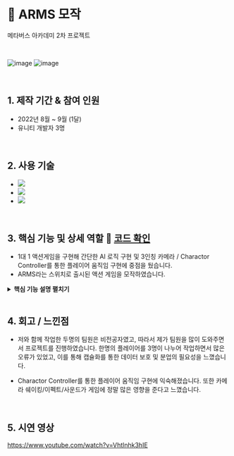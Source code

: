 # :pushpin: ARMS 모작
메타버스 아카데미 2차 프로젝트

</br>

![image](https://github.com/MightyChipmunk/ARMS/assets/35093963/ad9ed702-bbd6-4eda-bb5a-ea5472cb1a81)
![image](https://github.com/MightyChipmunk/ARMS/assets/35093963/56461be3-fd1e-4682-a6cb-21863f039aba)

</br>

## 1. 제작 기간 & 참여 인원
- 2022년 8월 ~ 9월 (1달)
- 유니티 개발자 3명

</br>

## 2. 사용 기술
 - <img src="https://img.shields.io/badge/C%23-239120?style=for-the-badge&logo=c-sharp&logoColor=white"> 
 - <img src="https://img.shields.io/badge/Unity-FFFFFF?style=for-the-badge&logo=unity&logoColor=black"> 
 - <img src="https://img.shields.io/badge/git-F05032?style=for-the-badge&logo=git&logoColor=white">

</br>


## 3. 핵심 기능 및 상세 역할 :pushpin: [코드 확인](https://github.com/MightyChipmunk/ARMS/tree/NewMain/Assets/JH/Scripts)

- 1대 1 액션게임을 구현해 간단한 AI 로직 구현 및 3인칭 카메라 / Charactor Controller를 통한 플레이어 움직임 구현에 중점을 뒀습니다. 
- ARMS라는 스위치로 출시된 액션 게임을 모작하였습니다.



<details>
<summary><b>핵심 기능 설명 펼치기</b></summary>
<div markdown="1">

### 3.1. 씬 구성
![](https://velog.velcdn.com/images/kjhdx/post/9bceff69-b608-45d4-8f07-bb56f0145b64/image.png)
  
### 3.2. 무기 (주먹) 구현

- 일반 주먹
  - 일반적인 직선 궤적으로 나아갑니다.
  ![](https://velog.velcdn.com/images/kjhdx/post/913074ec-d3b1-4a33-ba9d-f5029cec8f1e/image.png)


- 레이저
  - 즉발 형식의 레이저를 쏩니다.
  ![](https://velog.velcdn.com/images/kjhdx/post/a0e8446d-8c3f-4c0a-9802-0fedf8d4b579/image.png)


- 리볼버
  - 작은 세개의 탄환을 발사합니다.
  ![](https://velog.velcdn.com/images/kjhdx/post/c6c65dd7-a4d3-4e67-aa08-81211011f62a/image.png)

  
### 3.3. 공격 / 잡기 / 가드 / 필살기
  
- 공격
  - 좌클릭 / 우클릭을 통해 좌우 각각의 주먹을 발사합니다.
  ![](https://velog.velcdn.com/images/kjhdx/post/48ed75d4-0077-42e5-b522-298c9d1eb06e/image.png)


- 잡기
  - 잡기를 이용한 공격이 가능합니다. 잡기는 가드를 무시합니다.
  ![](https://velog.velcdn.com/images/kjhdx/post/6b7258b1-de94-429f-9365-c8b4bb4ecf48/image.png)

  
- 가드
  - 가드를 통해 공격을 막을 수 있습니다. 가드를 2초이상 하면 충전 상태가 됩니다. 충전 상태에서의 공격은 추가 대미지를 줍니다.
  ![](https://velog.velcdn.com/images/kjhdx/post/5064bb6c-8962-4f8a-8900-50a9e45ddcec/image.png)
  
- 필살기
  - 시간이 지날수록 충전되는 필살기 게이지가 꽉 차면 필살기를 사용할 수 있습니다. 필살기는 각각의 주먹마다 다른 연출 및 성능을 가집니다.
  ![](https://velog.velcdn.com/images/kjhdx/post/eaa33d88-d522-4257-9f33-a130cb09b153/image.png)

### 3.4. 상세 역할
- 저는 플레이어의 이동/대쉬/점프 등의 움직임과 애니메이션 구현 및 카메라 무빙, 피격시 이펙트 및 카메라 쉐이킹 등의 이펙트와 사운드를 작업하였습니다. 또한 AI의 행동 로직 구현 또한 맡았습니다.

- 한명이 3가지 주먹의 공격 및 잡기를 작업하고, 나머지 한명이 가드, 체력, UI를 담당하였습니다.

</div>
</details>

</br>

## 4. 회고 / 느낀점

- 저와 함께 작업한 두명의 팀원은 비전공자였고, 따라서 제가 팀원을 많이 도와주면서 프로젝트를 진행하였습니다. 한명의 플레이어를 3명이 나누어 작업하면서 많은 오류가 있었고, 이를 통해 캡슐화를 통한 데이터 보호 및 분업의 필요성을 느꼈습니다.

- Charactor Controller를 통한 플레이어 움직임 구현에 익숙해졌습니다. 또한 카메라 쉐이킹/이펙트/사운드가 게임에 정말 많은 영향을 준다고 느꼈습니다.
</br>

## 5. 시연 영상
https://www.youtube.com/watch?v=Vhtlnhk3hIE
